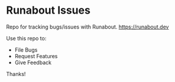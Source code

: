 # Runabout Issues
Repo for tracking bugs/issues with Runabout. https://runabout.dev

Use this repo to:
- File Bugs
- Request Features
- Give Feedback

Thanks!
